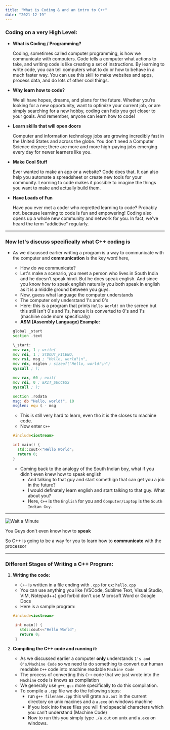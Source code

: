```yaml
---
title: "What is Coding & and an intro to C++"
date: "2021-12-19"
---
```


### Coding on a very High Level:

- **What is Coding / Programming?**

  Coding, sometimes called computer programming, is how we communicate with computers. Code tells a computer what actions to take, and writing code is like creating a set of instructions. By learning to write code, you can tell computers what to do or how to behave in a much faster way. You can use this skill to make websites and apps, process data, and do lots of other cool things.

- **Why learn how to code?**

  We all have hopes, dreams, and plans for the future. Whether you’re looking for a new opportunity, want to optimize your current job, or are simply searching for a new hobby, coding can help you get closer to your goals. And remember, anyone can learn how to code!

- **Learn skills that will open doors**

  Computer and information technology jobs are growing incredibly fast in the United States and across the globe. You don't need a Computer Science degree; there are more and more high-paying jobs emerging every day for newer learners like you.

- **Make Cool Stuff**

  Ever wanted to make an app or a website? Code does that. It can also help you automate a spreadsheet or create new tools for your community. Learning to code makes it possible to imagine the things you want to make and actually build them.

- **Have Loads of Fun**

  Have you ever met a coder who regretted learning to code? Probably not, because learning to code is fun and empowering! Coding also opens up a whole new community and network for you. In fact, we've heard the term "addictive" regularly.

---

### Now let's discuss specifically what C++ coding is

- As we discussed earlier writing a program is a way to communicate with the computer and **communication** is the key
  word here,

  - How do we communicate?
  - Let's make a scenario, you meet a person who lives in South India and he doesn't speak hindi. But he does speak
    english. And since you know how to speak english naturally you both speak in english as it is a middle ground
    between you guys.
  - Now, guess what language the computer understands
  - The computer only understand 1's and 0's
  - Here: this is a program that prints `Hello World!` on the screen but this still isn't 0's and 1's, hence it is
    converted to 0's and 1's (machine code more specifically)
  - **ASM (Assembly Language) Example:**

  ```asm
  global _start
  section .text

  \_start:
  mov rax, 1 ; write(
  mov rdi, 1 ; STDOUT_FILENO,
  mov rsi, msg ; "Hello, world!\n",
  mov rdx, msglen ; sizeof("Hello, world!\n")
  syscall ; );

  mov rax, 60 ; exit(
  mov rdi, 0 ; EXIT_SUCCESS
  syscall ; );

  section .rodata
  msg: db "Hello, world!", 10
  msglen: equ $ - msg
  ```

  - This is still very hard to learn, even tho it is the closes to machine code.
  - Now enter `C++`

  ```cpp
  #include<iostream>

  int main() {
    std::cout<<"Hello World";
    return 0;
  }
  ```

  - Coming back to the analogy of the South Indian boy, what if you didn't even knew how to speak english
    - And talking to that guy and start somethign that can get you a job in the future?
    - I would definately learn english and start talking to that guy. What about you?
    - Here, `C++` is the `English` for you and `Computer/Laptop` is the `South Indian Guy`.

---

![Wait a Minute](https://c.tenor.com/IJwsfw7ToiQAAAAM/wait-what.gif)

You Guys don't even know how to **speak**

So C++ is going to be a way for you to learn how to **communicate** with the processor

---

### Different Stages of Writing a C++ Program:

1. **Writing the code:**

   - `C++` is written in a file ending with `.cpp` for ex: `hello.cpp`
   - You can use anything you like (VSCode, Sublime Text, Visual Studio, VIM, Notepad++) god forbid don't use Microsoft
     Word or Google Docs
   - Here is a sample program:

   ```cpp
   #include<iostream>

    int main() {
      std::cout<<"Hello World";
      return 0;
    }
   ```

2. **Compiling the C++ code and running it:**

   - As we discussed earlier a computer **only** understands `1's and 0's/Machine Code` so we need to do something to convert our
     human readable `C++` code into machine readable `Machine Code`
   - The process of converting this `C++` code that we just wrote into the `Machine` code is knows as compilation
   - We generally use `g++`, `gcc` more specifically to do this compilation.
   - To compile a `.cpp` file we do the following steps:
     - run `g++ filename.cpp` this will grate a `a.out` in the current directory on unix macines and a `a.exe` on
       windows machine
     - If you look into these files you will find speacial characters which you can't understand (Machine Code)
     - Now to run this you simply type `./a.out` on unix and `a.exe` on windows.
